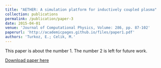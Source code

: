 ```yaml
---
title: "AETHER: A simulation platform for inductively coupled plasma"
collection: publications
permalink: /publication/paper-3
date: 2015-04-01
venue: 'Journal of Computational Physics, Volume: 286, pp. 87-102'
paperurl: 'http://academicpages.github.io/files/paper1.pdf'
authors: 'Turkoz, E.; Celik, M.'
---
```

This paper is about the number 1. The number 2 is left for future work.

[Download paper here](http://academicpages.github.io/files/paper1.pdf)
